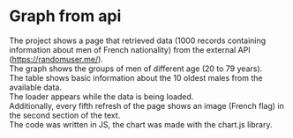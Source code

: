 # Graph from api
The project shows a page that retrieved data (1000 records containing information about men of French nationality) from the external API (https://randomuser.me/). 
<br>The graph shows the groups of men of different age (20 to 79 years).
<br>The table shows basic information about the 10 oldest males from the available data. 
<br>The loader appears while the data is being loaded. 
<br>Additionally, every fifth refresh of the page shows an image (French flag) in the second section of the text.
<br>The code was written in JS, the chart was made with the chart.js library.
